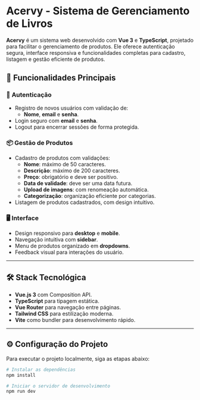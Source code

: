 # **Acervy - Sistema de Gerenciamento de Livros**

**Acervy** é um sistema web desenvolvido com **Vue 3** e **TypeScript**, projetado para facilitar o gerenciamento de produtos. Ele oferece autenticação segura, interface responsiva e funcionalidades completas para cadastro, listagem e gestão eficiente de produtos.

## 🚀 **Funcionalidades Principais**

### 🔐 **Autenticação**
- Registro de novos usuários com validação de:
  - **Nome**, **email** e **senha**.
- Login seguro com **email** e **senha**.
- Logout para encerrar sessões de forma protegida.

### 📦 **Gestão de Produtos**
- Cadastro de produtos com validações:
  - **Nome**: máximo de 50 caracteres.
  - **Descrição**: máximo de 200 caracteres.
  - **Preço**: obrigatório e deve ser positivo.
  - **Data de validade**: deve ser uma data futura.
  - **Upload de imagens**: com renomeação automática.
  - **Categorização**: organização eficiente por categorias.
- Listagem de produtos cadastrados, com design intuitivo.

### 🖥️ **Interface**
- Design responsivo para **desktop** e **mobile**.
- Navegação intuitiva com **sidebar**.
- Menu de produtos organizado em **dropdowns**.
- Feedback visual para interações do usuário.

---

## 🛠️ **Stack Tecnológica**
- **Vue.js 3** com Composition API.
- **TypeScript** para tipagem estática.
- **Vue Router** para navegação entre páginas.
- **Tailwind CSS** para estilização moderna.
- **Vite** como bundler para desenvolvimento rápido.

---

## ⚙️ **Configuração do Projeto**

Para executar o projeto localmente, siga as etapas abaixo:

```bash
# Instalar as dependências
npm install

# Iniciar o servidor de desenvolvimento
npm run dev
